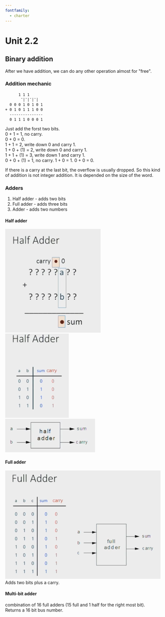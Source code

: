 ```yaml
---
fontfamily:
  - charter
---
```


# Unit 2.2

## Binary addition

After we have addition, we can do any other operation almost for "free".

### Addition mechanic

```
      1 1 1
       ¯|¯|¯|¯|
  0 0 0 1 0 1 0 1
+ 0 1 0 1 1 1 0 0
  ---------------
  0 1 1 1 0 0 0 1
```

Just add the forst two bits.  
0 + 1 = 1, no carry.  
0 + 0 = 0.  
1 + 1 = 2, write down 0 and carry 1.  
1 + 0 + (1) = 2, write down 0 and carry 1.  
1 + 1 + (1) = 3, write down 1 and carry 1.  
0 + 0 + (1) = 1, no carry.
1 + 0 = 1.
0 + 0 = 0.

If there is a carry at the last bit, the overflow is usually dropped. So this kind of addition is not integer addition. It is depended on the size of the word.

### Adders

1. Half adder - adds two bits
2. Full adder - adds three bits
3. Adder - adds two numbers

#### Half adder

![Half adder visualisation](./half_adder.png)  
![Half adder truth table](./half_adder_truth.png)  
![Half adder interface](./half_adder_inter.png)

#### Full adder

![Full adder](./full_adder.png)  
Adds two bits plus a carry.

#### Multi-bit adder

combination of 16 full adders (15 full and 1 half for the right most bit).
Returns a 16 bit bus number.
